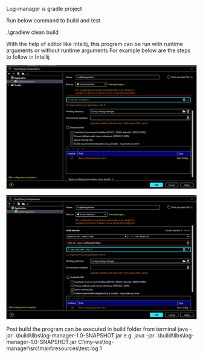 Log-manager is gradle project

Run below command to build and test

.\gradlew clean build

With the help of editor like Intellij, this program can be run with runtime arguments or without runtime arguments
For example below are the steps to follow in Intellij

![img.png](Intellij_runConfiguration1.png)

![img.png](withRuntimeArgs.png)

Post build the program can be executed in build folder from terminal
java -jar .\build\libs\log-manager-1.0-SNAPSHOT.jar <location of log file> <number of threads>
e.g. java -jar .\build\libs\log-manager-1.0-SNAPSHOT.jar C:\my-ws\log-manager\src\main\resources\test.log 1
